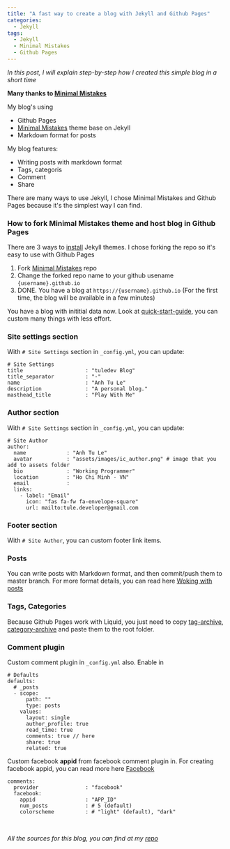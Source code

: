```yaml
---
title: "A fast way to create a blog with Jekyll and Github Pages"
categories:
  - Jekyll
tags:
  - Jekyll 
  - Minimal Mistakes
  - Github Pages
---
```


*In this post, I will explain step-by-step how I created this simple blog in a short time*

**Many thanks to [Minimal Mistakes](https://github.com/mmistakes/minimal-mistakes)**

My blog's using

- Github Pages
- [Minimal Mistakes](https://github.com/mmistakes/minimal-mistakes) theme base on Jekyll
- Markdown format for posts

My blog features:
- Writing posts with markdown format
- Tags, categoris
- Comment
- Share

There are many ways to use Jekyll, I chose Minimal Mistakes and Github Pages because it's the simplest way I can find.

### How to fork Minimal Mistakes theme and host blog in Github Pages

There are 3 ways to [install](https://github.com/mmistakes/minimal-mistakes#installation) Jekyll themes. I chose forking the repo so it's easy to use with Github Pages

1. Fork [Minimal Mistakes](https://github.com/mmistakes/minimal-mistakes) repo
2. Change the forked repo name to your github usename `{username}.github.io`
3. DONE. You have a blog at `https://{username}.github.io` (For the first time, the blog will be available in a few minutes)

You have a blog with inititial data now. Look at [quick-start-guide](https://mmistakes.github.io/minimal-mistakes/docs/quick-start-guide/#), you can custom many things with less effort.

### Site settings section

With `# Site Settings` section in `_config.yml`, you can update:
```
# Site Settings
title                    : "tuledev Blog"
title_separator          : "-"
name                     : "Anh Tu Le"
description              : "A personal blog."
masthead_title           : "Play With Me"
```

### Author section

With `# Site Settings` section in `_config.yml`, you can update:
```
# Site Author
author:
  name             : "Anh Tu Le"
  avatar           : "assets/images/ic_author.png" # image that you add to assets folder
  bio              : "Working Programmer"
  location         : "Ho Chi Minh - VN"
  email            :
  links:
    - label: "Email"
      icon: "fas fa-fw fa-envelope-square"
      url: mailto:tule.developer@gmail.com
```

### Footer section

With `# Site Author`, you can custom footer link items.

### Posts

You can write posts with Markdown format, and then commit/push them to master branch. 
For more format details, you can read here [Woking with posts](https://mmistakes.github.io/minimal-mistakes/docs/posts/#) 

### Tags, Categories

Because Github Pages work with Liquid, you just need to copy [tag-archive](https://github.com/tuledev/tuledev.github.io/blob/master/tag-archive.md), [category-archive](https://github.com/tuledev/tuledev.github.io/blob/master/category-archive.md) and paste them to the root folder.

### Comment plugin

Custom comment plugin in `_config.yml` also.
Enable in 

```
# Defaults
defaults:
  # _posts
  - scope:
      path: ""
      type: posts
    values:
      layout: single
      author_profile: true
      read_time: true
      comments: true // here
      share: true
      related: true
```

Custom facebook **appid** from facebook comment plugin in. For creating facebook appid, you can read more here [Facebook](https://developers.facebook.com/docs/apps/)

```
comments:
  provider               : "facebook"
  facebook:
    appid                : "APP_ID"
    num_posts            : # 5 (default)
    colorscheme          : # "light" (default), "dark"

 ```

<br/>

*All the sources for this blog, you can find at my [repo](https://github.com/tuledev/tuledev.github.io)*





